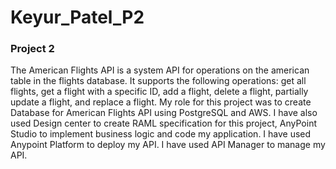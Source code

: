 # Keyur_Patel_P2
### Project 2
The American Flights API is a system API for operations on the american table in the flights database. It supports the following operations: get all flights, get a flight with a specific ID, add a flight, delete a flight, partially update a flight, and replace a flight. My role for this project was to create Database for American Flights API using PostgreSQL and AWS. I have also used Design center to create RAML specification for this project, AnyPoint Studio to implement business logic and code my application. I have used Anypoint Platform to deploy my API. I have used API Manager to manage my API.
